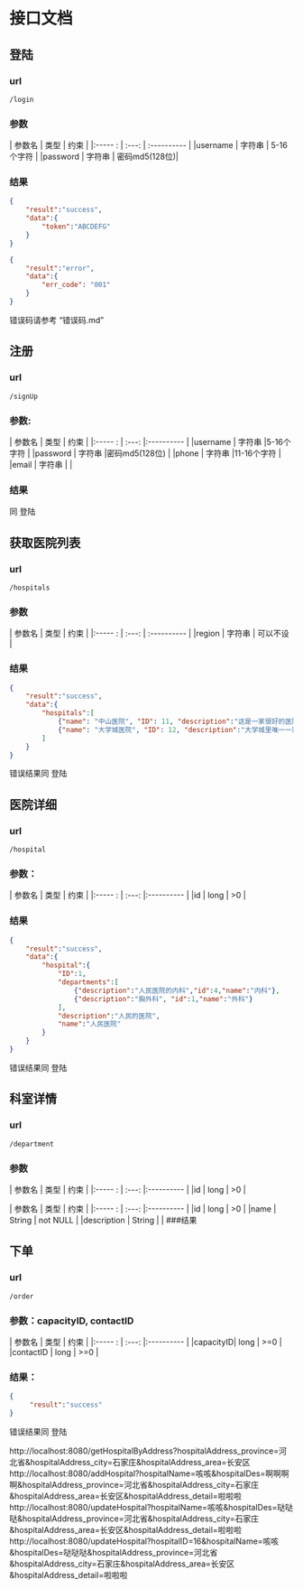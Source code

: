 # 接口文档
## 登陆
### url
`/login`
### 参数
|   参数名  |    类型    |   约束       |
|:----- :  |   :---:   | :----------  |
|username  |   字符串   | 5-16个字符    |
|password  |   字符串   | 密码md5(128位)|

### 结果
```json
{
    "result":"success",
    "data":{
        "token":"ABCDEFG"
    }
}
```

```json
{
    "result":"error",
    "data":{
        "err_code": "001"
    }
}
```
错误码请参考 “错误码.md”

## 注册
### url
 `/signUp`
### 参数:

|   参数名  |    类型    |   约束       |
|:----- :  |   :---:   |:----------  |
|username  |   字符串   |5-16个字符     |
|password  |   字符串   |密码md5(128位) |
|phone     |   字符串   |11-16个字符    |
|email     |   字符串   |              |

### 结果
同 登陆

## 获取医院列表
### url
 `/hospitals`
### 参数

|   参数名  |    类型    |   约束       |
|:----- :  |   :---:   | :----------  |
|region    |   字符串   | 可以不设      |

### 结果

```json
{
    "result":"success",
    "data":{
        "hospitals":[
            {"name": "中山医院", "ID": 11, "description":"这是一家很好的医院"},
            {"name": "大学城医院", "ID": 12, "description":"大学城里唯一一家"}
        ]
    }
}
```
错误结果同 登陆

## 医院详细
### url
 `/hospital`
### 参数：

|   参数名  |    类型    |   约束       |
|:----- :  |   :---:   |:----------  |
|id        |   long    |  >0         |

### 结果

```json
{
    "result":"success",
    "data":{
        "hospital":{
            "ID":1,
            "departments":[
                {"description":"人民医院的内科","id":4,"name":"内科"},
                {"description":"胸外科", "id":1,"name":"外科"}
            ],
            "description":"人民的医院",
            "name":"人民医院"
        }
    }
}
```
错误结果同 登陆

## 科室详情
### url
 `/department`
### 参数
|   参数名  |    类型    |   约束       |
|:----- :  |   :---:   |:----------  |
|id        |   long    |  >0         |

|   参数名  |    类型    |   约束       |
|:----- :  |   :---:   |:----------  |
|id        |   long    |  >0         |
|name      |   String    |  not NULL  |
|description     |   String    |       |
###结果



## 下单
### url
`/order`
### 参数：capacityID, contactID

|   参数名  |    类型    |   约束       |
|:----- :  |   :---:   |:----------  |
|capacityID|   long    |  >=0        |
|contactID |   long    |  >=0        |
### 结果：
```json
{
     "result":"success"
}
```
错误结果同 登陆

http://localhost:8080/getHospitalByAddress?hospitalAddress_province=河北省&hospitalAddress_city=石家庄&hospitalAddress_area=长安区
http://localhost:8080/addHospital?hospitalName=咳咳&hospitalDes=啊啊啊啊&hospitalAddress_province=河北省&hospitalAddress_city=石家庄&hospitalAddress_area=长安区&hospitalAddress_detail=啦啦啦
http://localhost:8080/updateHospital?hospitalName=咳咳&hospitalDes=哒哒哒&hospitalAddress_province=河北省&hospitalAddress_city=石家庄&hospitalAddress_area=长安区&hospitalAddress_detail=啦啦啦
http://localhost:8080/updateHospital?hospitalID=16&hospitalName=咳咳&hospitalDes=哒哒哒&hospitalAddress_province=河北省&hospitalAddress_city=石家庄&hospitalAddress_area=长安区&hospitalAddress_detail=啦啦啦